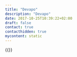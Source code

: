 ```yaml
---
title: "Devapo"
description: "Devapo"
date: 2017-10-25T10:39:22+02:00
draft: false
contact: true
contacthidden: true
mycontent: static
---
```

{{<partner-single
company="Devapo"
type="si"
website="http://www.devapo.pl"
countrycode="PL"
city="Warsaw"
description="Devapo is first and foremost business partner that helps customer to deliver their business goals by using our domain knowledge and technical excellence. We help companies work more efficiently by reducing costs and growing their revenue with IT solutions we introduce. We can bring analytical, architectural, organizational and technical knowledge to any Camunda BPM related projects."
siregion="emea"
level="basic"
logo="//images.ctfassets.net/vpidbgnakfvf/4kODUE93VdvHU92sEjhKvh/a8d7d9b132f07c4edbd0d29d0eb15105/devapo_logo.png">}}